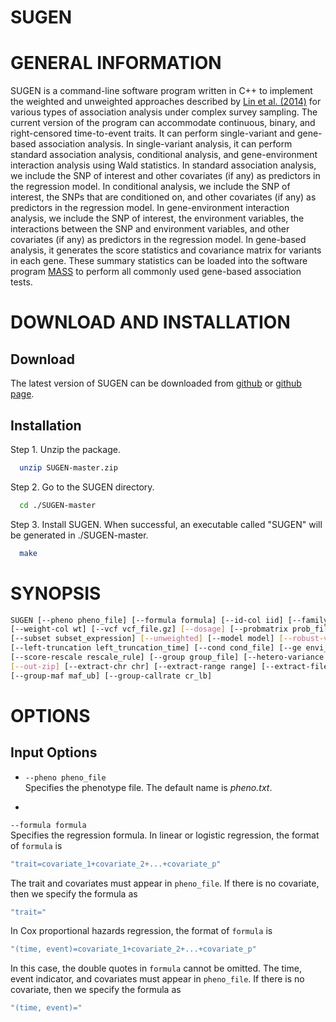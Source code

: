 # SUGEN

# GENERAL INFORMATION
SUGEN is a command-line software program written in C++ to implement the weighted and unweighted approaches described by [Lin et al. (2014)](http://www.cell.com/ajhg/abstract/S0002-9297(14)00471-6) for various types of association analysis under complex survey sampling. The current version of the program can accommodate continuous, binary, and right-censored time-to-event traits. It can perform single-variant and gene-based association analysis. In single-variant analysis, it can perform standard association analysis, conditional analysis, and gene-environment interaction analysis using Wald statistics. In standard association analysis, we include the SNP of interest and other covariates (if any) as predictors in the regression model. In conditional analysis, we include the SNP of interest, the SNPs that are conditioned on, and other covariates (if any) as predictors in the regression model. In gene-environment interaction analysis, we include the SNP of interest, the environment variables, the interactions between the SNP and environment variables, and other covariates (if any) as predictors in the regression model. In gene-based analysis, it generates the score statistics and covariance
matrix for variants in each gene. These summary statistics can be loaded into the software program [MASS](http://dlin.web.unc.edu/software/mass/) to perform all commonly used gene-based association tests.


# DOWNLOAD AND INSTALLATION
## Download
The latest version of SUGEN can be downloaded from [github](https://github.com/dragontaoran/SUGEN/archive/master.zip) or [github page](https://github.com/dragontaoran/SUGEN).

## Installation
Step 1. Unzip the package.
```sh
  unzip SUGEN-master.zip
```

Step 2. Go to the SUGEN directory.
```sh
  cd ./SUGEN-master
```

Step 3. Install SUGEN. When successful, an executable called "SUGEN" will be generated in ./SUGEN-master.
```sh
  make
```


# SYNOPSIS
```sh
SUGEN [--pheno pheno_file] [--formula formula] [--id-col iid] [--family-col fid] \
[--weight-col wt] [--vcf vcf_file.gz] [--dosage] [--probmatrix prob_file] \
[--subset subset_expression] [--unweighted] [--model model] [--robust-variance] \
[--left-truncation left_truncation_time] [--cond cond_file] [--ge envi_covs] [--score] \
[--score-rescale rescale_rule] [--group group_file] [--hetero-variance strata] [--out-prefix out_prefix] \
[--out-zip] [--extract-chr chr] [--extract-range range] [--extract-file extract_file] \
[--group-maf maf_ub] [--group-callrate cr_lb]
```


# OPTIONS
## Input Options
* `--pheno pheno_file`  
Specifies the phenotype file. The default name is *pheno.txt*.

* 
`--formula formula`  
Specifies the regression formula. In linear or logistic regression, the format of `formula` is
```sh
"trait=covariate_1+covariate_2+...+covariate_p"
```
The trait and covariates must appear in `pheno_file`. If there is no covariate, then we specify the formula as 
```sh
"trait="
```
In Cox proportional hazards regression, the format of `formula` is
```sh
"(time, event)=covariate_1+covariate_2+...+covariate_p"
```
In this case, the double quotes in `formula` cannot be omitted. The time, event indicator, and covariates must appear in `pheno_file`. If there is no covariate, then we specify the formula as 
```sh
"(time, event)="
```
